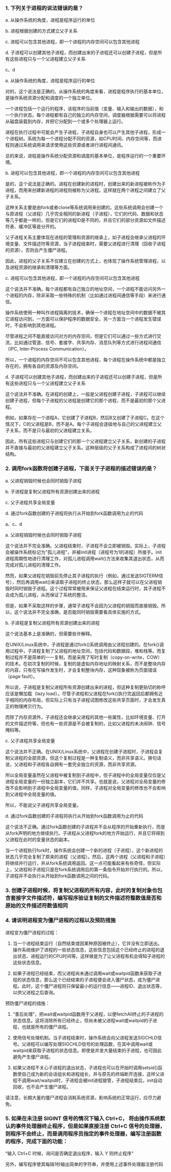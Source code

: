 ### 1. 下列关于进程的说法错误的是？

a. 从操作系统的角度，进程是程序运行的单位

b. 进程根据创建的方式建立父子关系

c. 进程可以包含其他进程，即一个进程的内存空间可以包含其他进程

d. 子进程可以创建其他子进程，而创建出来的子进程还可以创建子进程，但是所有这些进程只与一个父进程建立父子关系

c、d

a. 从操作系统的角度，进程是程序运行的单位

对的，这个说法是正确的。从操作系统的角度来看，进程是程序执行的基本单位，是操作系统资源分配和调度的一个独立单位。

一个进程包括一个运行的程序，该程序的当前值（变量、输入和输出的数据），和一个执行状态。每个进程都有自己的独立的内存空间，调度器根据需要可以将进程从磁盘装载到内存，并把它分配到一个或多个处理器上运行。

进程在执行过程中可能会产生子进程，子进程自身也可以产生其他子进程，形成一个进程树。系统为每一个进程分配不同的资源，如CPU时间、内存空间等，而进程则通过系统调用来请求使用这些资源或者进行进程间通讯。

总的来说，进程是操作系统分配资源和调度的基本单位，是程序运行的一个重要环境。

b. 进程可以包含其他进程，即一个进程的内存空间可以包含其他进程

是的，这个说法是正确的。进程在创建新的进程时，创建出来的新进程被称作为子进程，而用来创建新进程的进程则被称为父进程。这样就在两个进程之间建立了父子关系。

这种关系主要是由fork或者clone等系统调用来创建的。这些系统调用会创建一个与原进程（父进程）几乎完全相同的新进程（子进程），它们的代码、数据和状态等几乎都是一样的，但是它们的进程ID是不同的，并且它们的部分资源如文件描述符表、缓冲区等是分开的。

父子进程关系主要体现在进程的管理和资源的继承上，如子进程会继承父进程的环境变量、文件描述符等资源，当子进程结束时，需要父进程进行清理（回收子进程的资源），否则会产生僵尸进程。

因此，进程的父子关系不仅建立在创建的方式上，也体现了操作系统管理进程，以及进程资源的继承和清理等方面。

c. 进程可以包含其他进程，即一个进程的内存空间可以包含其他进程

这个说法并不准确。每个进程都有自己独立的地址空间，一个进程不能访问另外一个进程的内存，除非采取一些特殊的机制（比如通过进程间通信等手段）来进行通信。

操作系统使用一种叫作进程隔离的技术，确保一个进程在地址空间中的数据不被其它进程访问到，一方面可以保护程序的数据安全，另一方面当一个进程发生错误时，不会影响到其他进程。

尽管进程之间不能直接访问对方的内存空间，但是它们可以通过一些方式进行交流，比如通过管道、信号、套接字、共享内存、消息队列等方式进行进程间通信（IPC, Inter-Process Communication）。

所以，一个进程的内存空间不可以包含其他进程，每个进程在操作系统中都是独立存在的，拥有各自的资源及内存空间。

d. 子进程可以创建其他子进程，而创建出来的子进程还可以创建子进程，但是所有这些进程只与一个父进程建立父子关系

这个说法并不准确。在进程的创建上，一般是父进程创建子进程，子进程可以继续创建子进程，但每个子进程的父进程是创建它的那个进程，而不是最初的那个父进程。

例如，如果存在一个进程A，它创建了子进程B，然后B又创建了子进程C。在这个情况下，C的父进程是B，而不是A。每个子进程会逐级地与自己的父进程建立父子关系，而不是只与最初的父进程建立关系。

因此，所有这些进程只与创建它们的那一个父进程建立父子关系，新创建的子进程并不直接与最初的父进程建立父子关系。这种层级的父子关系构成了进程间的树状结构。




### 2. 调用fork函数将创建子进程，下面关于子进程的描述错误的是？

a. 父进程销毁时候也会同时销毁子进程

b. 子进程是复制父进程所有资源创建出来的进程

c. 父子进程共享全局变量

d. 通过fork函数创建的子进程将执行从开始到fork函数调用为止的代码

a、c、d


a. 父进程销毁时候也会同时销毁子进程

这个说法并不完全准确。父进程结束时，子进程不会立即被销毁。实际上，子进程会被操作系统标记为"孤儿进程"，并被init进程（进程号为1的进程）所接手。init进程周期性地进行清理工作，对孤儿进程调用wait()方法来收集其退出状态，从而完成对孤儿进程的清理工作。

然而，如果父进程在销毁前先停止其子进程的执行（例如，通过发送SIGTERM信号），然后再调用wait()来读取子进程的终止状态，那么这样子就可以在父进程销毁时同时销毁子进程。这个过程常常被用来保证父进程在结束运行时，其子进程不会成为孤儿进程，从而保证了系统的整洁。

但是，如果不采取这样的步骤，通常子进程不会因为父进程的销毁而直接销毁。所以，这个说法并不完全准确，是否能同时销毁需要看具体实施的方式。


b. 子进程是复制父进程所有资源创建出来的进程

这个说法基本上是准确的，但需要些许解释。

在UNIX/Linux系统中，子进程是通过fork()系统调用由父进程创建的。在fork()调用过程中，子进程复制了父进程的地址空间，包括代码和数据段，堆和栈等。而复制过程并不是简单的一一复制，而是采用了写时复制（copy-on-write，COW）的技术。在初次复制的时候，复制的是虚拟内存地址的映射关系，而不是整块内存的内容，只有在写操作发生时，才会复制整块内存，这种现象被称为页面错误（page fault）。

所以说，子进程是复制父进程所有资源创建出来的进程，但这种复制更贴切的称呼应该是懒加载（lazy load）。尽管子进程和父进程在fork()执行完返回后都拥有近乎相同的内存布局，但实际上只有当子进程试图修改这些共享页面时，才会发生真正的物理拷贝行为。

而除了内存资源外，子进程还会继承父进程的其他一些属性，比如环境变量、打开的文件描述符等，但也有一些资源是不会被复制的，比如父进程的未决闹钟、信号掩码等。


c. 父子进程共享全局变量

这个说法并不正确。在UNIX/Linux系统中，父进程在创建子进程时，子进程会复制父进程的全部资源，但这个复制过程是一种复制语义，而非共享语义。换句话说，父进程和子进程各自拥有一套完全独立的资源，而非共享资源。

所以全局变量虽然在父进程中被复制到子进程中，但子进程中的全局变量仅仅是父进程全局变量的一份独立副本，它们并不共享。也就是说，父进程对全局变量的修改不会影响到子进程中全局变量的值，同样，子进程对全局变量的修改也不会影响到父进程中全局变量的值。

所以，不能说父子进程共享全局变量。

d. 通过fork函数创建的子进程将执行从开始到fork函数调用为止的代码

这个说法不正确。通过fork函数创建的子进程并不会从程序的开始重新执行，而是从fork声明的地方继续执行。子进程从父进程fork的地方开始运行，并且它将得到父进程在此时的变量状态的副本。

当一个进程执行fork时，操作系统会创建一个新的进程（子进程），这个新进程的状态几乎完全复制了原来的进程（父进程）。然后，这两个进程（父进程和子进程）将继续并行运行，并从fork系统调用返回。这一点可能看起来有些奇怪，但实际上，父进程和子进程只是在fork系统调用后的第一条指令开始并行执行的。所以，子进程并不会执行从开始到fork函数调用之间的代码。


### 3. 创建子进程时候，将复制父进程的所有内容，此时的复制对象也包含套接字文件描述符，编写程序验证复制的文件描述符整数值是否和原始的文件描述符数值相同

### 4. 请说明进程变为僵尸进程的过程以及预防措施

进程变为僵尸进程的过程：

1. 当一个进程结束运行（自然结束或因某种原因被终止），它并没有立即送出。操作系统维护了进程的一些状态信息，这些信息包括这个已经终止的进程的退出状态、进程运行的CPU时间等。这样做是为了让父进程有机会得知子进程的这些状态信息。

2. 如果子进程已经结束，而父进程尚未通过调用wait或waitpid函数来获取子进程的状态信息，那么这个已经结束的子进程便会进入僵尸状态，成为僵尸进程。此时，这个僵尸进程将只保留最小的运行信息——进程ID、退出状态等，以供父进程之后查询。

预防僵尸进程的措施：

1. “善后处理”，把wait或waitpid函数用于父进程，以便fetchAll终止的子进程的状态信息。这将消除所有已经终止，但尚未被父进程wait或waitpid的子进程，也就是所有的僵尸进程。

2. 使用信号处理机制。当子进程结束时，操作系统会向父进程发送SIGCHLD信号。父进程可以编写处理SIGCHLD信号的处理函数，在其中调用wait或waitpid来获取子进程的状态信息。即使是并发大量结束的子进程，也可因此避免产生僵尸进程。

3. 如果父进程不关心子进程的退出状态，子进程也可以在开始时调用setsid()函数使自己成为新的会话组长和进程组长，并与原先的终端断开连接，这样父进程不调用wait/waitpid时，子进程会被init进程接管，子进程结束后，init自动回收，也不会产生僵尸进程。

请注意，长期大量的僵尸进程会消耗系统资源，影响系统的正常运行，应尽力避免。

### 5. 如果在未注册 SIGINT 信号的情况下输入 Ctrl+C， 将由操作系统默认的事件处理器终止程序，但是如果直接注册 Ctrl+C 信号的处理器，则程序不会终止，而是调用程序员指定的事件处理器，编写注册函数的程序，完成下面的功能：

“输入 Ctrl+C 时候，询问是否确定退出程序，输入 Y 则终止程序“

另外，编写程序使其每隔1秒输出简单的字符串，并使用上述事件处理器注册代码

